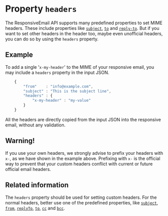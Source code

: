 # Property `headers`

The ResponsiveEmail API supports many predefined properties to set MIME headers. These include properties like [`subject`](copernica-docs:ResponsiveEmail/json/property-subject), [`to`](copernica-docs:ResponsiveEmail/json/property-to) and [`reply-to`](copernica-docs:ResponsiveEmail/json/property-reply-to). But if you want to set other headers in the header too, maybe even unofficial headers, you can do so by using the `headers` property.

## Example

To add a single '`x-my-header`' to the MIME of your responsive email, you
may include a `headers` property in the input JSON.


````javascript
    {
        "from"    : "info@example.com",
        "subject" : "This is the subject line",
        "headers" : {
            "x-my-header" : "my-value"
        }
    }
````


All the headers are directly copied from the input JSON into the responsive
email, without any validation.

## Warning!

If you use your own headers, we strongly advise to prefix
your headers with `x-`, as we have shown in the example above.
Prefixing with
`x-` is the official way to prevent that your custom headers conflict
with current or future official email headers.

## Related information

The `headers` property should be used for setting custom headers. For
the normal headers, better use one of the predefined properties, like
[`subject`](copernica-docs:ResponsiveEmail/json/property-subject), [`from`](copernica-docs:ResponsiveEmail/json/property-from), [`replyTo`](copernica-docs:ResponsiveEmail/json/property-reply-to), [`to`](copernica-docs:ResponsiveEmail/json/property-to), [`cc`](copernica-docs:ResponsiveEmail/json/property-cc) and [`bcc`](copernica-docs:ResponsiveEmail/json/property-bcc).
